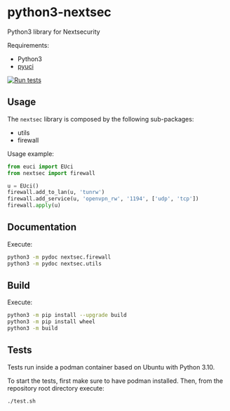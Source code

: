 # python3-nextsec

Python3 library for Nextsecurity

Requirements:

* Python3
* [pyuci](https://gitlab.nic.cz/turris/pyuci)

[![Run tests](https://github.com/NethServer/python3-nextsec/actions/workflows/run-tests.yaml/badge.svg?branch=master)](https://github.com/NethServer/python3-nextsec/actions/workflows/run-tests.yaml) 

## Usage

The `nextsec` library is composed by the following sub-packages:

- utils
- firewall

Usage example:
```python
from euci import EUci
from nextsec import firewall

u = EUci()
firewall.add_to_lan(u, 'tunrw')
firewall.add_service(u, 'openvpn_rw', '1194', ['udp', 'tcp'])
firewall.apply(u)
```

## Documentation

Execute:
```bash
python3 -m pydoc nextsec.firewall
python3 -m pydoc nextsec.utils
```

## Build

Execute:
```bash
python3 -m pip install --upgrade build
python3 -m pip install wheel
python3 -m build
```

## Tests

Tests run inside a podman container based on Ubuntu with Python 3.10.

To start the tests, first make sure to have podman installed. Then, from the repository root directory execute:
```
./test.sh
```
